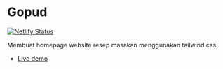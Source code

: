 # Gopud
[![Netlify Status](https://api.netlify.com/api/v1/badges/fb23cbd8-6a13-42e7-b391-0e60715da1ca/deploy-status)](https://app.netlify.com/sites/wonderful-kare-260c37/deploys)

Membuat homepage website resep masakan menggunakan tailwind css
<br>
<ul>
  <li>
    <a href="https://wonderful-kare-260c37.netlify.app/" rel="nofollow">Live demo</a>
  </li?
</ul>
